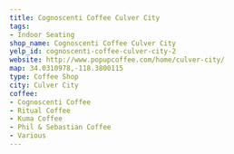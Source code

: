 ```yaml
---
title: Cognoscenti Coffee Culver City
tags:
- Indoor Seating
shop_name: Cognoscenti Coffee Culver City
yelp_id: cognoscenti-coffee-culver-city-2
website: http://www.popupcoffee.com/home/culver-city/
map: 34.0310978,-118.3800115
type: Coffee Shop
city: Culver City
coffee:
- Cognoscenti Coffee
- Ritual Coffee
- Kuma Coffee
- Phil & Sebastian Coffee
- Various
---
```

